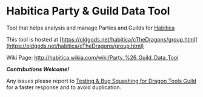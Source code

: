 # Habitica Party & Guild Data Tool
Tool that helps analysis and manage Parties and Guilds for [Habitica](http://www.habitica.com)

This tool is hosted at [https://oldgods.net/habitica/cTheDragons/group.html](https://oldgods.net/habitica/cTheDragons/group.html)

Wiki Page: http://habitica.wikia.com/wiki/Party_%26_Guild_Data_Tool

***Contributions Welcome!***

Any issues please report to  [Testing & Bug Squashing for Dragon Tools Guild](https://habitica.com/#/options/groups/guilds/d9a0ec1e-352b-4697-a5d5-fb45c98fb4a3) for a faster response and to avoid duplication. </p>

